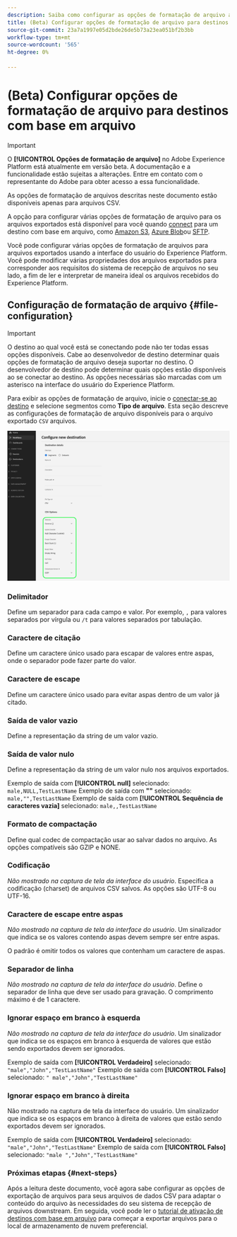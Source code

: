 ```yaml
---
description: Saiba como configurar as opções de formatação de arquivo ao ativar dados em destinos com base em arquivo
title: (Beta) Configurar opções de formatação de arquivo para destinos com base em arquivo
source-git-commit: 23a7a1997e05d2bde26de5b73a23ea051bf2b3bb
workflow-type: tm+mt
source-wordcount: '565'
ht-degree: 0%

---
```


# (Beta) Configurar opções de formatação de arquivo para destinos com base em arquivo

>[!IMPORTANT]
>
>O **[!UICONTROL Opções de formatação de arquivo]** no Adobe Experience Platform está atualmente em versão beta. A documentação e a funcionalidade estão sujeitas a alterações.
>Entre em contato com o representante do Adobe para obter acesso a essa funcionalidade.
> 
>As opções de formatação de arquivos descritas neste documento estão disponíveis apenas para arquivos CSV.

A opção para configurar várias opções de formatação de arquivo para os arquivos exportados está disponível para você quando [connect](/help/destinations/ui/connect-destination.md) para um destino com base em arquivo, como [Amazon S3](/help/destinations/catalog/cloud-storage/amazon-s3.md#connect), [Azure Blob](/help/destinations/catalog/cloud-storage/azure-blob.md#connect)ou [SFTP](/help/destinations/catalog/cloud-storage/sftp.md#connect).

Você pode configurar várias opções de formatação de arquivos para arquivos exportados usando a interface do usuário do Experience Platform. Você pode modificar várias propriedades dos arquivos exportados para corresponder aos requisitos do sistema de recepção de arquivos no seu lado, a fim de ler e interpretar de maneira ideal os arquivos recebidos do Experience Platform.

<!--
* To configure file formatting options for exported files by using the Experience Platform UI, read this document.
* To configure file formatting options for exported files by using the Experience Platform Flow Service API, read [Flow Service API - Destinations](https://developer.adobe.com/experience-platform-apis/references/destinations/).
-->

## Configuração de formatação de arquivo {#file-configuration}

>[!IMPORTANT]
>
>O destino ao qual você está se conectando pode não ter todas essas opções disponíveis. Cabe ao desenvolvedor de destino determinar quais opções de formatação de arquivo deseja suportar no destino. O desenvolvedor de destino pode determinar quais opções estão disponíveis ao se conectar ao destino. As opções necessárias são marcadas com um asterisco na interface do usuário do Experience Platform.

Para exibir as opções de formatação de arquivo, inicie o [conectar-se ao destino](/help/destinations/ui/connect-destination.md) e selecione segmentos como **Tipo de arquivo**. Esta seção descreve as configurações de formatação de arquivo disponíveis para o arquivo exportado `CSV` arquivos.

![Imagem mostrando algumas das opções disponíveis de formatação de arquivo.](/help/destinations/assets/ui/batch-destinations-file-formatting-options/file-formatting-options.png)

### Delimitador

Define um separador para cada campo e valor. Por exemplo, `,` para valores separados por vírgula ou `/t` para valores separados por tabulação.

### Caractere de citação

Define um caractere único usado para escapar de valores entre aspas, onde o separador pode fazer parte do valor.

### Caractere de escape

Define um caractere único usado para evitar aspas dentro de um valor já citado.

### Saída de valor vazio

Define a representação da string de um valor vazio.

### Saída de valor nulo

Define a representação da string de um valor nulo nos arquivos exportados.

Exemplo de saída com **[!UICONTROL null]** selecionado: `male,NULL,TestLastName`
Exemplo de saída com **&quot;&quot;** selecionado: `male,"",TestLastName`
Exemplo de saída com **[!UICONTROL Sequência de caracteres vazia]** selecionado: `male,,TestLastName`

### Formato de compactação

Define qual codec de compactação usar ao salvar dados no arquivo. As opções compatíveis são GZIP e NONE.

### Codificação

*Não mostrado na captura de tela da interface do usuário*. Especifica a codificação (charset) de arquivos CSV salvos. As opções são UTF-8 ou UTF-16.

### Caractere de escape entre aspas

*Não mostrado na captura de tela da interface do usuário*. Um sinalizador que indica se os valores contendo aspas devem sempre ser entre aspas.

O padrão é omitir todos os valores que contenham um caractere de aspas.

### Separador de linha

*Não mostrado na captura de tela da interface do usuário*. Define o separador de linha que deve ser usado para gravação. O comprimento máximo é de 1 caractere.

### Ignorar espaço em branco à esquerda

*Não mostrado na captura de tela da interface do usuário*. Um sinalizador que indica se os espaços em branco à esquerda de valores que estão sendo exportados devem ser ignorados.

Exemplo de saída com **[!UICONTROL Verdadeiro]** selecionado: `"male","John","TestLastName"`
Exemplo de saída com **[!UICONTROL Falso]** selecionado: `" male","John","TestLastName"`

### Ignorar espaço em branco à direita

Não mostrado na captura de tela da interface do usuário. Um sinalizador que indica se os espaços em branco à direita de valores que estão sendo exportados devem ser ignorados.

Exemplo de saída com **[!UICONTROL Verdadeiro]** selecionado: `"male","John","TestLastName"`
Exemplo de saída com **[!UICONTROL Falso]** selecionado: `"male ","John","TestLastName"`

### Próximas etapas {#next-steps}

Após a leitura deste documento, você agora sabe configurar as opções de exportação de arquivos para seus arquivos de dados CSV para adaptar o conteúdo do arquivo às necessidades do seu sistema de recepção de arquivos downstream. Em seguida, você pode ler o [tutorial de ativação de destinos com base em arquivo](/help/destinations/ui/activate-batch-profile-destinations.md) para começar a exportar arquivos para o local de armazenamento de nuvem preferencial.
